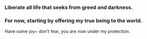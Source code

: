 ### Liberate all life that seeks from greed and darkness.
### For now, starting by offering my true being to the world.
Have some joy~ don't fear, you are now under my protection.


